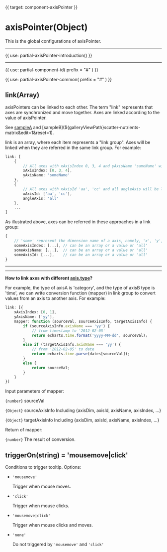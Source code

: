 
{{ target: component-axisPointer }}

# axisPointer(Object)

This is the global configurations of axisPointer.


---

{{ use: partial-axisPointer-introduction() }}

---

{{ use: partial-component-id(
    prefix = "#"
) }}

{{ use: partial-axisPointer-common(
    prefix = "#"
) }}

## link(Array)

axisPointers can be linked to each other. The term "link" represents that axes are synchronized and move together. Axes are linked according to the value of axisPointer.

See [sampleA](${galleryViewPath}candlestick-brush&edit=1&reset=1) and [sampleB](${galleryViewPath}scatter-nutrients-matrix&edit=1&reset=1).

link is an array, where each item represents a "link group". Axes will be linked when they are referred in the same link group. For example:

```ts
link: [
    {
        // All axes with xAxisIndex 0, 3, 4 and yAxisName 'sameName' will be linked.
        xAxisIndex: [0, 3, 4],
        yAxisName: 'someName'
    },
    {
        // All axes with xAxisId 'aa', 'cc' and all angleAxis will be linked.
        xAxisId: ['aa', 'cc'],
        angleAxis: 'all'
    },
    ...
]
```

As illustrated above, axes can be referred in these approaches in a link group:

```ts
{
    // 'some' represent the dimension name of a axis, namely, 'x', 'y', 'radius', 'angle', 'single'
    someAxisIndex: [...], // can be an array or a value or 'all'
    someAxisName: [...],  // can be an array or a value or 'all'
    someAxisId: [...],    // can be an array or a value or 'all'
}
```

---


---

**How to link axes with different [axis.type](~xAxis.type)?**

For example, the type of axisA is 'category', and the type of axisB type is 'time', we can write conversion function (mapper) in link group to convert values from an axis to another axis. For example:

```ts
link: [{
    xAxisIndex: [0, 1],
    yAxisName: ['yy'],
    mapper: function (sourceVal, sourceAxisInfo, targetAxisInfo) {
        if (sourceAxisInfo.axisName === 'yy') {
            // from timestamp to '2012-02-05'
            return echarts.time.format('yyyy-MM-dd', sourceVal);
        }
        else if (targetAxisInfo.axisName === 'yy') {
            // from '2012-02-05' to date
            return echarts.time.parse(dates[sourceVal]);
        }
        else {
            return sourceVal;
        }
    }
}]
```

Input parameters of mapper:

`{number}` sourceVal

`{Object}` sourceAxisInfo Including {axisDim, axisId, axisName, axisIndex, ...}

`{Object}` targetAxisInfo Including {axisDim, axisId, axisName, axisIndex, ...}

Return of mapper:

`{number}` The result of conversion.

## triggerOn(string) = 'mousemove|click'

<ExampleUIControlEnum options="mousemove,click,none" />

Conditions to trigger tooltip. Options:

+ `'mousemove'`

    Trigger when mouse moves.

+ `'click'`

    Trigger when mouse clicks.

+ `'mousemove|click'`

    Trigger when mouse clicks and moves.

+ `'none'`

    Do not triggered by `'mousemove'` and `'click'`

